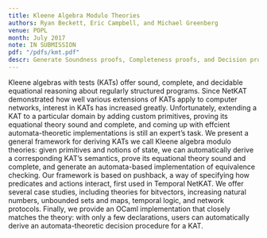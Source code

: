 ```yaml
---
title: Kleene Algebra Modulo Theories
authors: Ryan Beckett, Eric Campbell, and Michael Greenberg
venue: POPL
month: July 2017
note: IN SUBMISSION
pdf: "/pdfs/kmt.pdf"
descr: Generate Soundness proofs, Completeness proofs, and Decision procedures for KAs plus a Sound, Complete and Decidable, client theory.
---
```


Kleene algebras with tests (KATs) offer sound, complete, and decidable
equational reasoning about regularly structured programs. Since NetKAT
demonstrated how well various extensions of KATs apply to computer
networks, interest in KATs has increased greatly. Unfortunately,
extending a KAT to a particular domain by adding custom primitives,
proving its equational theory sound and complete, and coming up with
effcient automata-theoretic implementations is still an expert’s task.
We present a general framework for deriving KATs we call Kleene
algebra modulo theories: given primitives and notions of state, we can
automatically derive a corresponding KAT’s semantics, prove its
equational theory sound and complete, and generate an automata-based
implementation of equivalence checking. Our framework is based on
pushback, a way of specifying how predicates and actions interact,
first used in Temporal NetKAT.  We offer several case studies,
including theories for bitvectors, increasing natural numbers,
unbounded sets and maps, temporal logic, and network
protocols. Finally, we provide an OCaml implementation that closely
matches the theory: with only a few declarations, users can
automatically derive an automata-theoretic decision procedure for a
KAT.